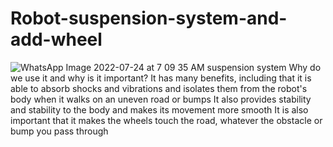 # Robot-suspension-system-and-add-wheel
![WhatsApp Image 2022-07-24 at 7 09 35 AM](https://user-images.githubusercontent.com/102740867/180631799-687be70b-b3ae-4bc5-901f-fde492bd44c6.jpeg)
suspension system
Why do we use it and why is it important?
It has many benefits, including that it is able to absorb shocks and vibrations and isolates them from the robot's body when it walks on an uneven road or bumps
It also provides stability and stability to the body and makes its movement more smooth
 It is also important that it makes the wheels touch the road, whatever the obstacle or bump you pass through
